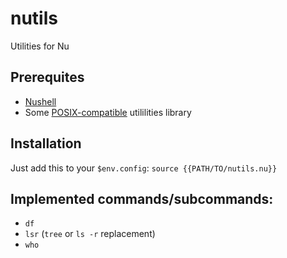 # nutils
Utilities for Nu

## Prerequites

* [Nushell](https://www.nushell.sh)
* Some [POSIX-compatible](https://en.wikipedia.org/wiki/POSIX) utililities library

## Installation

Just add this to your `$env.config`:
`source {{PATH/TO/nutils.nu}}`

## Implemented commands/subcommands:

* `df`
* `lsr` (`tree` or `ls -r` replacement)
* `who`
